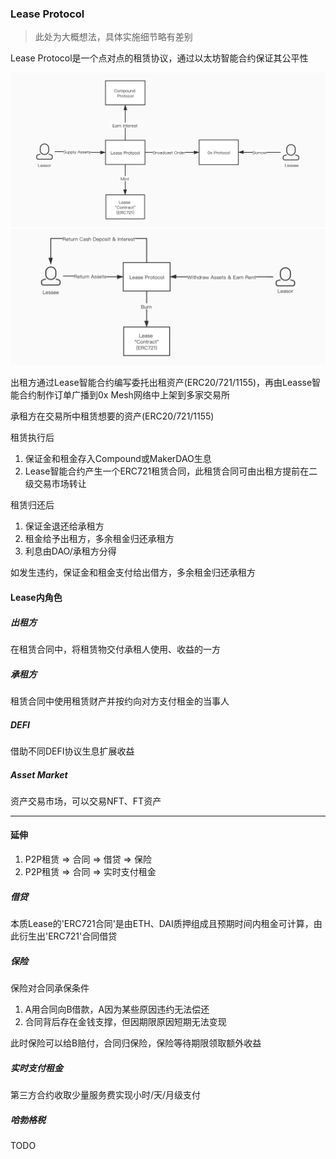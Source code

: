 ### Lease Protocol
> 此处为大概想法，具体实施细节略有差别

Lease Protocol是一个点对点的租赁协议，通过以太坊智能合约保证其公平性

![Borrow.png](./borrow-assets.jpg)
![Return.png](./return-assets.jpg)

出租方通过Lease智能合约编写委托出租资产(ERC20/721/1155)，再由Leasse智能合约制作订单广播到0x Mesh网络中上架到多家交易所

承租方在交易所中租赁想要的资产(ERC20/721/1155)

租赁执行后
1. 保证金和租金存入Compound或MakerDAO生息
2. Lease智能合约产生一个ERC721租赁合同，此租赁合同可由出租方提前在二级交易市场转让

租赁归还后
1. 保证金退还给承租方
2. 租金给予出租方，多余租金归还承租方
3. 利息由DAO/承租方分得

如发生违约，保证金和租金支付给出借方，多余租金归还承租方


#### Lease内角色
##### 出租方
在租赁合同中，将租赁物交付承租人使用、收益的一方
##### 承租方
租赁合同中使用租赁财产并按约向对方支付租金的当事人
##### DEFI
借助不同DEFI协议生息扩展收益
##### Asset Market
资产交易市场，可以交易NFT、FT资产

* * *
#### 延伸
1. P2P租赁 => 合同 => 借贷 => 保险 
2. P2P租赁 => 合同 => 实时支付租金 
##### 借贷
本质Lease的'ERC721合同'是由ETH、DAI质押组成且预期时间内租金可计算，由此衍生出'ERC721'合同借贷
##### 保险
保险对合同承保条件

1. A用合同向B借款，A因为某些原因违约无法偿还
2. 合同背后存在金钱支撑，但因期限原因短期无法变现

此时保险可以给B赔付，合同归保险，保险等待期限领取额外收益

##### 实时支付租金
第三方合约收取少量服务费实现小时/天/月级支付

##### 哈勃格税
TODO
